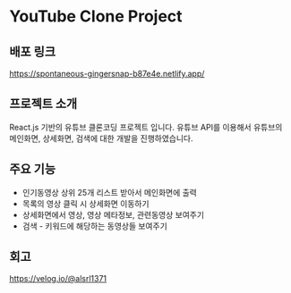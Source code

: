 # YouTube Clone Project

## 배포 링크

https://spontaneous-gingersnap-b87e4e.netlify.app/

## 프로젝트 소개

React.js 기반의 유튜브 클론코딩 프로젝트 입니다.
유튜브 API를 이용해서 유튜브의 메인화면, 상세화면, 검색에 대한 개발을 진행하였습니다.

## 주요 기능

- 인기동영상 상위 25개 리스트 받아서 메인화면에 출력
- 목록의 영상 클릭 시 상세화면 이동하기
- 상세화면에서 영상, 영상 메타정보, 관련동영상 보여주기
- 검색 - 키워드에 해당하는 동영상들 보여주기

## 회고

https://velog.io/@alsrl1371
